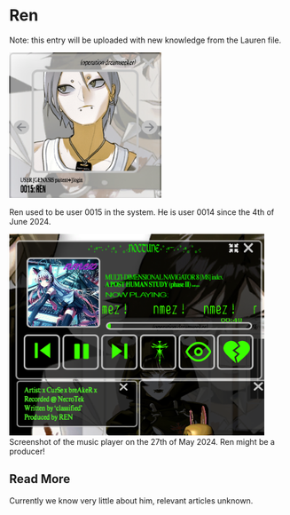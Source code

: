 # Ren

Note: this entry will be uploaded with new knowledge from the Lauren file.

![img.png](../../Resources/characters/ren/ren.png)

Ren used to be user 0015 in the system. He is user 0014 since the 4th of June 2024.

![img.png](../../Resources/characters/ren/produced_by_ren.png)
Screenshot of the music player on the 27th of May 2024. Ren might be a producer!

## Read More

Currently we know very little about him, relevant articles unknown.